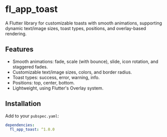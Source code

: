 # fl_app_toast

A Flutter library for customizable toasts with smooth animations, supporting dynamic text/image sizes, toast types, positions, and overlay-based rendering.

## Features
- Smooth animations: fade, scale (with bounce), slide, icon rotation, and staggered fades.
- Customizable text/image sizes, colors, and border radius.
- Toast types: success, error, warning, info.
- Positions: top, center, bottom.
- Lightweight, using Flutter's Overlay system.

## Installation
Add to your `pubspec.yaml`:
```yaml
dependencies:
  fl_app_toast: ^1.0.0
